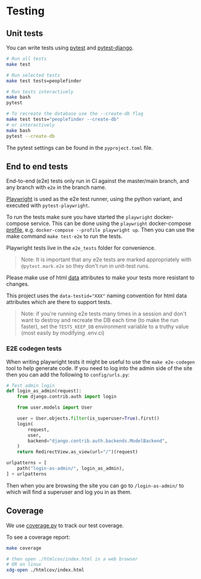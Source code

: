 # Testing


## Unit tests

You can write tests using [pytest](https://docs.pytest.org/en/stable/) and
[pytest-django](https://pytest-django.readthedocs.io/en/latest/).

```bash
# Run all tests
make test

# Run selected tests
make test tests=peoplefinder

# Run tests interactively
make bash
pytest

# To recreate the database use the --create-db flag
make test tests="peoplefinder --create-db"
# or interactively
make bash
pytest --create-db
```

The pytest settings can be found in the `pyproject.toml` file.

## End to end tests

End-to-end (e2e) tests only run in CI against the master/main branch, and any branch with
`e2e` in the branch name.

[Playwright](https://playwright.dev/python/) is used as the e2e test runner, using the python variant,
and executed with `pytest-playwright`.

To run the tests make sure you have started the `playwright` docker-compose service. This
can be done using the `playwright` docker-compose
[profile](https://docs.docker.com/compose/profiles/), e.g. `docker-compose --profile playwright up`.
Then you can use the make command `make test-e2e` to run the tests.

Playwright tests live in the `e2e_tests` folder for convenience.

> Note: It is important that any e2e tests are marked appropriately with
> `@pytest.mark.e2e` so they don't run in unit-test runs.

Please make use of html [data](https://developer.mozilla.org/en-US/docs/Learn/HTML/Howto/Use_data_attributes)
attributes to make your tests more resistant to changes.

This project uses the `data-testid="XXX"` naming convention for html data attributes which
are there to support tests.

> Note: if you're running e2e tests many times in a session and don't want to destroy and recreate the DB each time (to make the run faster), set the `TESTS_KEEP_DB` environment variable to a truthy value (most easily by modifying .env.ci)

### E2E codegen tests

When writing playwright tests it might be useful to use the `make e2e-codegen` tool to help generate code.
If you need to log into the admin side of the site then you can add the following to `config/urls.py`:

```python
# Test admin login
def login_as_admin(request):
    from django.contrib.auth import login

    from user.models import User

    user = User.objects.filter(is_superuser=True).first()
    login(
        request,
        user,
        backend="django.contrib.auth.backends.ModelBackend",
    )
    return RedirectView.as_view(url="/")(request)

urlpatterns = [
    path("login-as-admin/", login_as_admin),
] + urlpatterns
```

Then when you are browsing the site you can go to `/login-as-admin/` to which will find a superuser and log you in as them.


## Coverage

We use [coverage.py](https://coverage.readthedocs.io) to track our test coverage.

To see a coverage report:

```bash
make coverage

# then open ./htmlcov/index.html in a web browser
# OR on linux
xdg-open ./htmlcov/index.html
```

